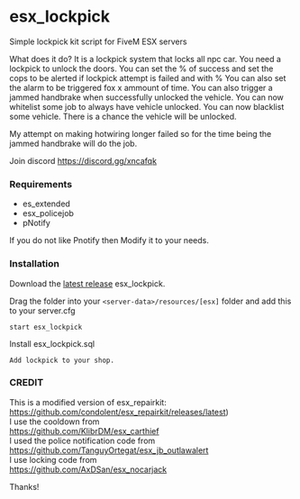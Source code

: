 
# esx_lockpick
Simple lockpick kit script for FiveM ESX servers

What does it do?
It is a lockpick system that locks all npc car. You need a lockpick to unlock the doors.
You can set the % of success and set the cops to be alerted if lockpick attempt is failed and with %
You can also set the alarm to be triggered fox x ammount of time.
You can also trigger a jammed handbrake when successfully unlocked the vehicle.
You can now whitelist some job to always have vehicle unlocked.
You can now blacklist some vehicle.
There is a chance the vehicle will be unlocked.

My attempt on making hotwiring longer failed so for the time being the jammed handbrake will do the job.

Join discord https://discord.gg/xncafqk

### Requirements
* es_extended
* esx_policejob
* pNotify

If you do not like Pnotify then Modify it to your needs. 

### Installation
Download the [latest release](https://github.com/XxFri3ndlyxX/esx_lockpick/archive/master.zip) esx_lockpick.

Drag the folder into your `<server-data>/resources/[esx]` folder and add this to your server.cfg
```
start esx_lockpick
```
Install esx_lockpick.sql
```
Add lockpick to your shop.
```
### CREDIT
This is a modified version of esx_repairkit:  
https://github.com/condolent/esx_repairkit/releases/latest)  
I use the cooldown from  
https://github.com/KlibrDM/esx_carthief  
I used the police notification code from  
https://github.com/TanguyOrtegat/esx_jb_outlawalert  
I use locking code from  
https://github.com/AxDSan/esx_nocarjack

Thanks!
